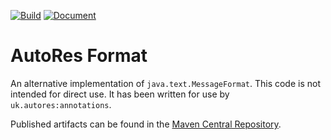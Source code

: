 [![Build](https://github.com/autores-uk/format/actions/workflows/ci.yaml/badge.svg)](https://github.com/autores-uk/format/actions/workflows/ci.yaml)
[![Document](https://github.com/autores-uk/format/actions/workflows/docs.yaml/badge.svg)](https://github.com/autores-uk/format/actions/workflows/docs.yaml)

# AutoRes Format

An alternative implementation of `java.text.MessageFormat`.
This code is not intended for direct use.
It has been written for use by `uk.autores:annotations`.

Published artifacts can be found in the
[Maven Central Repository](https://central.sonatype.com/artifact/uk.autores/format).
